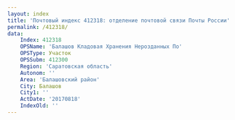```yaml
---
layout: index
title: 'Почтовый индекс 412318: отделение почтовой связи Почты России'
permalink: /412318/
data:
    Index: 412318
    OPSName: 'Балашов Кладовая Хранения Нерозданных По'
    OPSType: Участок
    OPSSubm: 412300
    Region: 'Саратовская область'
    Autonom: ''
    Area: 'Балашовский район'
    City: Балашов
    City1: ''
    ActDate: '20170818'
    IndexOld: ''
---
```

